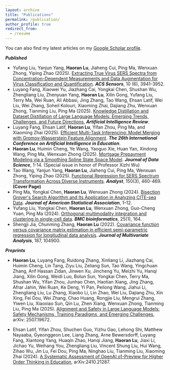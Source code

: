 ```yaml
---
layout: archive
title: "Publications"
permalink: /publication/
author_profile: true
redirect_from:
  - /resume
---
```


You can also find my latest articles on my [Google Scholar profile](https://scholar.google.com/citations?hl=en&user=CvNah7sAAAAJ).


***Published***
- Yufang Liu, Yanjun Yang, **Haoran Lu**, Jiaheng Cui, Ping Ma, Wenxuan Zhong, Yiping Zhao (2025). [Extracting True Virus SERS Spectra from Concentration-Dependent Measurements and Data Augmentation for Virus Classification and Quantification](https://pmc.ncbi.nlm.nih.gov/articles/PMC12210261/). ***ACS Sensors***, 10 (6), 3941-3952.
- Luyang Fang, Xiaowei Yu, Jiazhang Cai, Yongkai Chen, Shushan Wu, Zhengliang Liu, Zhenyuan Yang, **Haoran Lu**, Xilin Gong, Yufang Liu, Terry Ma, Wei Ruan, Ali Abbasi, Jing Zhang, Tao Wang, Ehsan Latif, Wei Liu, Wei Zhang, Soheil Kolouri, Xiaoming Zhai, Dajiang Zhu, Wenxuan Zhong, Tianming Liu, Ping Ma (2025). [Knowledge Distillation and Dataset Distillation of Large Language Models: Emerging Trends, Challenges, and Future Directions](https://arxiv.org/pdf/2504.14772), ***Artificial Intelligence Review***.
- Luyang Fang, Ehsan Latif, **Haoran Lu**, Yifan Zhou, Ping Ma, and Xiaoming Zhai (2025). [Efficient Multi-Task Inferencing: Model Merging with Gromov-Wasserstein Feature Alignment](https://arxiv.org/pdf/2503.09774). ***The 26th International Conference on Artificial Intelligence in Education***.
- **Haoran Lu**, Huimin Cheng, Ye Wang, Yaoguo Xie, Huan Yan, Xindong Wang, Ping Ma, Wenxuan Zhong (2025). [Mortgage Prepayment Modeling via a Smoothing Spline State Space Model](https://jds-online.org/journal/JDS/article/1406/info). ***Journal of Data Science***, 1-14. (Special issue in honor of Professor Xizhi Wu)
- Tao Wang, Yanjun Yang, **Haoran Lu**, Jiaheng Cui, Ping Ma, Wenxuan Zhong, Yiping Zhao (2025). [Functional Regression for SERS Spectrum Transformation Across Diverse Instruments](https://pubs.rsc.org/en/content/articlepdf/2025/an/d4an01177e). ***Analyst***, 150(3), 460-469. **(Cover Page)**
- Ping Ma, Yongkai Chen, **Haoran Lu**, Wenxuan Zhong (2024). [Bisection Grover's Search Algorithm and Its Application in Analyzing CITE-seq Data](https://app.box.com/s/ok6j8dh33wwa5xo7kthkkultd08jlqln). ***Journal of American Statistical Association***, 1–12.
- Yufang Liu, Yongkai Chen, **Haoran Lu**, Wenxuan Zhong, Guo-Cheng Yuan,  Ping Ma (2024). [Orthogonal multimodality integration and clustering in single-cell data](https://bmcbioinformatics.biomedcentral.com/articles/10.1186/s12859-024-05773-y). ***BMC bioinformatics***, 25(1), 164.
- Shengji Jia, Chunming Zhang, **Haoran Lu** (2022). [Covariance function versus covariance matrix estimation in efficient semi-parametric regression for longitudinal data analysis](https://www.sciencedirect.com/science/article/abs/pii/S0047259X21001767). ***Journal of Multivariate Analysis***, 187, 104900.

***Preprints***

- **Haoran Lu**, Luyang Fang, Ruidong Zhang, Xinliang Li, Jiazhang Cai, Huimin Cheng, Lin Tang, Ziyu Liu, Zeliang Sun, Tao Wang, Yingchuan Zhang, Arif Hassan Zidan, Jinwen Xu, Jincheng Yu, Meizhi Yu, Hanqi Jiang, Xilin Gong, Weidi Luo, Bolun Sun, Yongkai Chen, Terry Ma, Shushan Wu, Yifan Zhou, Junhao Chen, Haotian Xiang, Jing Zhang, Afrar Jahin, Wei Ruan, Ke Deng, Yi Pan, Peilong Wang, Jiahui Li, Zhengliang Liu, Lu Zhang, Xiaobo Li, Lin Zhao, Wei Liu, Dajiang Zhu, Xin Xing, Fei Dou, Wei Zhang, Chao Huang, Rongjie Liu, Mengrui Zhang, Yiwen Liu, Xiaoxiao Sun, Qin Lu, Zhen Xiang, Wenxuan Zhong, Tianming Liu, Ping Ma (2025). [Alignment and Safety in Large Language Models: Safety Mechanisms, Training Paradigms, and Emerging Challenges](https://arxiv.org/abs/2507.19672), arXiv: 2507.19672.



- Ehsan Latif, Yifan Zhou, Shuchen Guo, Yizhu Gao, Lehong Shi, Matthew Nayaaba, Gyeonggeon Lee, Liang Zhang, Arne Bewersdorff, Luyang Fang, Xiantong Yang, Huaqin Zhao, Hanqi Jiang, **Haoran Lu**, Jiaxi Li, Jichao Yu, Weihang You, Zhengliang Liu, Vincent Shung Liu, Hui Wang, Zihao Wu, Jin Lu, Fei Dou, Ping Ma, Ninghao Liu, Tianming Liu, Xiaoming Zhai (2024). [A Systematic Assessment of OpenAI o1-Preview for Higher Order Thinking in Education](https://arxiv.org/abs/2410.21287), arXiv:2410.21287.

